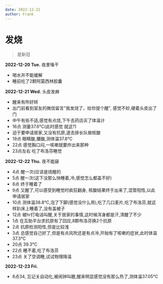 ```yaml
---
date: 2022-12-22
author: Frank
---
```


# 发烧

> 是新冠

**2022-12-20 Tue.** 夜里嗓干
- 喝水并不能缓解
- 睡前吃了2颗阿莫西林胶囊

**2022-12-21 Wed.** 头皮发麻
- 醒来有所好转
- 出门前看到室友的微信留言"我发烧了，给你提个醒", 感觉不妙,硬着头皮出了门
- 中午有些不适,感觉有点烧,下午去药店买了体温计
- 16点 测量37.6℃(此时感觉 就这?)
- 迫于要申请居家,又没有抗原,遂去排长队做核酸
- 19点 眼睛酸,腰酸,测体温37.8℃
- 22点 感觉胸口闷,一咳嗽就要炸出来那种
- 23点左右 吃了布洛芬睡觉

**2022-12-22 Thu.** 夜不能寐
- 4点 醒一次(应该是烧醒的
- 5点 醒一次(这下没那么快睡着,冷,感觉怎么都盖不好)
- 8点 终于睡着了
- 9点 又醒了,可以感受到睡觉时疯狂翻身, 核酸结果终于出来了,混管阳性,以此申请居家
- 10点 测体温38.8℃,泡了下脚(感觉没什么用),吃了几口麦片,吃了布洛芬,就这样趴床上睡着了,没有盖被子
- 12点 被hr打电话叫醒,关于居家的事情,这时候浑身都是汗,清醒了不少
- 1点 在互助平台求抗原有了回应,8颗布洛芬换2个抗原
- 2点 抗原检测阳性,但是比较浅
- 3点 总感觉自己好了,但是有点风吹还是有点冷,开始有了咳嗽的症状,此时体温37.3℃
- 20点 39.3℃
- 22点 睡不着,吃了布洛芬
- 23点 关了空调睡,试试物理降温

**2022-12-23 Fri.**
- 8点34, 忘记关自动化,被闹钟叫醒,醒来明显感觉没有那么热了,测体温37.05℃
